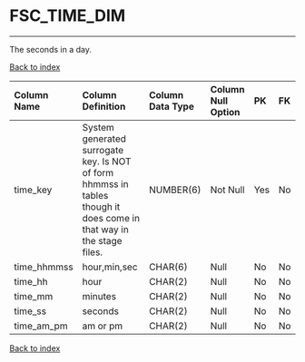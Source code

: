 # **FSC_TIME_DIM**

---

The seconds in a day.

[Back to index](./index.md)

| Column Name   | Column Definition                                                                                                    | Column Data Type   | Column Null Option   | PK   | FK   |
|:--------------|:---------------------------------------------------------------------------------------------------------------------|:-------------------|:---------------------|:-----|:-----|
| time_key      | System generated surrogate key.  Is NOT of form hhmmss in tables though it does come in that way in the stage files. | NUMBER(6)          | Not Null             | Yes  | No   |
| time_hhmmss   | hour,min,sec                                                                                                         | CHAR(6)            | Null                 | No   | No   |
| time_hh       | hour                                                                                                                 | CHAR(2)            | Null                 | No   | No   |
| time_mm       | minutes                                                                                                              | CHAR(2)            | Null                 | No   | No   |
| time_ss       | seconds                                                                                                              | CHAR(2)            | Null                 | No   | No   |
| time_am_pm    | am or pm                                                                                                             | CHAR(2)            | Null                 | No   | No   |

[Back to index](./index.md)
